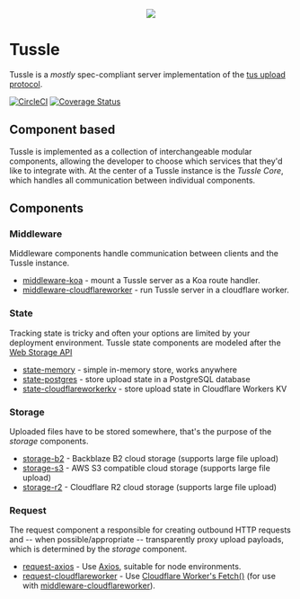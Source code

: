 <p align="center">
  <img src="../../raw/main/assets/tusslekitty.svg"/>
</p>

# Tussle
Tussle is a *mostly* spec-compliant server implementation of the [tus upload protocol](http://www.tus.io/protocols/resumable-upload.html).

[![CircleCI](https://circleci.com/gh/Klowner/tussle.svg?style=shield)](https://circleci.com/gh/Klowner/tussle)
[![Coverage Status](https://coveralls.io/repos/github/Klowner/tussle/badge.svg?branch=main)](https://coveralls.io/github/Klowner/tussle?branch=main)

## Component based
Tussle is implemented as a collection of interchangeable modular components, allowing the developer to choose which services that they'd like to integrate with.
At the center of a Tussle instance is the *Tussle Core*, which handles all communication between individual components.

## Components
### Middleware
Middleware components handle communication between clients and the Tussle instance.
 - [middleware-koa](/packages/middleware-koa) - mount a Tussle server as a Koa route handler.
 - [middleware-cloudflareworker](/packages/middleware-cloudflareworker) - run Tussle server in a cloudflare worker.

### State
Tracking state is tricky and often your options are limited by your deployment environment.
Tussle state components are modeled after the [Web Storage API](https://developer.mozilla.org/en-US/docs/Web/API/Web_Storage_API/Using_the_Web_Storage_API)
 - [state-memory](/packages/state-memory) - simple in-memory store, works anywhere
 - [state-postgres](/packages/state-postgres) - store upload state in a PostgreSQL database
 - [state-cloudflareworkerkv](/packages/state-cloudflareworkerkv) - store upload state in Cloudflare Workers KV

### Storage
Uploaded files have to be stored somewhere, that's the purpose of the *storage* components.
 - [storage-b2](/packages/storage-b2) - Backblaze B2 cloud storage (supports large file upload)
 - [storage-s3](/packages/storage-s3) - AWS S3 compatible cloud storage (supports large file upload)
 - [storage-r2](/packages/storage-r2) - Cloudflare R2 cloud storage (supports large file upload)

### Request
The request component a responsible for creating outbound HTTP requests and -- when possible/appropriate -- transparently proxy upload payloads, which is determined by the *storage* component.
 - [request-axios](/packages/request-axios) - Use [Axios](https://github.com/axios/axios), suitable for node environments.
 - [request-cloudflareworker](/packages/request-cloudflareworker) - Use [Cloudflare Worker's Fetch()](https://developers.cloudflare.com/workers/runtime-apis/fetch) (for use with [middleware-cloudflareworker](/packages/middleware-cloudflareworker)).
